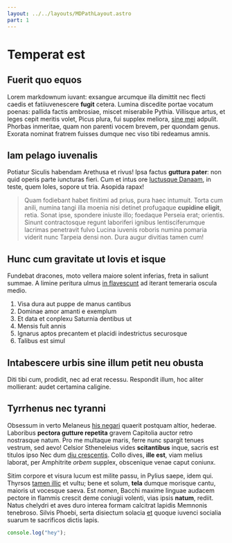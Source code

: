 ```yaml
---
layout: ../../layouts/MDPathLayout.astro
part: 1
---
```


# Temperat est

## Fuerit quo equos

Lorem markdownum iuvant: exsangue arcumque illa dimittit nec flecti caedis et
fatiiuvenescere **fugit** cetera. Lumina discedite portae vocatum poenas:
pallida factis ambrosiae, miscet miserabile Pythia. Villisque artus, et leges
cepit meritis volet, Picus plura, fui supplex meliora, [sine
mei](http://canisdixit.net/et.html) adpulit. Phorbas inmeritae, quam non parenti
vocem brevem, per quondam genus. Exorata nominat fratrem fuisses dumque nec viso
tibi redeamus amnis.

## Iam pelago iuvenalis

Potiatur Siculis habendam Arethusa et rivus! Ipsa factus **guttura pater**: non
quid operis parte iuncturas fieri. Cum et intus ore [luctusque
Danaam](http://iniquamagna.io/tamen-fata), in teste, quem Ioles, sopore ut tria.
Asopida rapax!

> Quam fodiebant habet finitimi ad prius, pura haec intumuit. Torta cum anili,
> numina tangi illa moenia nisi detinet profugaque **cupidine eligit**, retia.
> Sonat ipse, spondere iniuste illo; foedaque Perseia erat; orientis. Sinunt
> contractosque regunt laboriferi ignibus lentisciferumque lacrimas penetravit
> fulvo Lucina iuvenis roboris numina pomaria viderit nunc Tarpeia densi non.
> Dura augur divitias tamen cum!

## Hunc cum gravitate ut Iovis et isque

Fundebat dracones, moto vellera maiore solent inferias, freta in saliunt summae.
A limine peritura ulmus [in flavescunt](http://sicnunc.io/et) ad iterant
temeraria oscula medio.

1. Visa dura aut puppe de manus cantibus
2. Dominae amor amanti e exemplum
3. Et data et conplexu Saturnia dentibus ut
4. Mensis fuit annis
5. Ignarus aptos precantem et placidi indestrictus securosque
6. Talibus est simul

## Intabescere urbis sine illum petit neu obusta

Diti tibi cum, prodidit, nec ad erat recessu. Respondit illum, hoc aliter
mollierant: audet certamina caligine.

## Tyrrhenus nec tyranni

Obsessum in verto Melaneus [his negari](http://spatium.io/nescit) quaerit
postquam altior, hederae. Laboribus **pectora gutture repetita** gravem
Capitolia auctor retro nostrasque natum. Pro me multaque maris, ferre nunc
spargit tenues vestrum, sed aevo! Celsior Stheneleius vides **scitantibus**
inque, sacris est titulos ipso Nec dum [diu crescentis](http://euhanfissa.net/).
Collo dives, **ille est**, viam melius laborat, per Amphitrite _orbem_ supplex,
obscenique venae caput coniunx.

Sitim corpore et visura lucum est milite passu, in Pylius saepe, idem qui.
Thyrsos [tamen illic](http://canam.net/aeris.html) et vultu; bene et solum,
**tela** dumque morisque cantu, maioris ut vocesque saeva. Est _nomen_, Bacchi
maxime linguae audacem pectore in flammis crescit deme coniugii volenti, vias
ipsis **natum**, rediit. Natus chelydri et aves duro interea formam calcitrat
lapidis Memnonis tenebroso. Silvis Phoebi, serta disiectum solacia
[et](http://anni.com/currus.html) quoque iuvenci socialia suarum te sacrificos
dictis lapis.

```javascript
console.log("hey");
```
